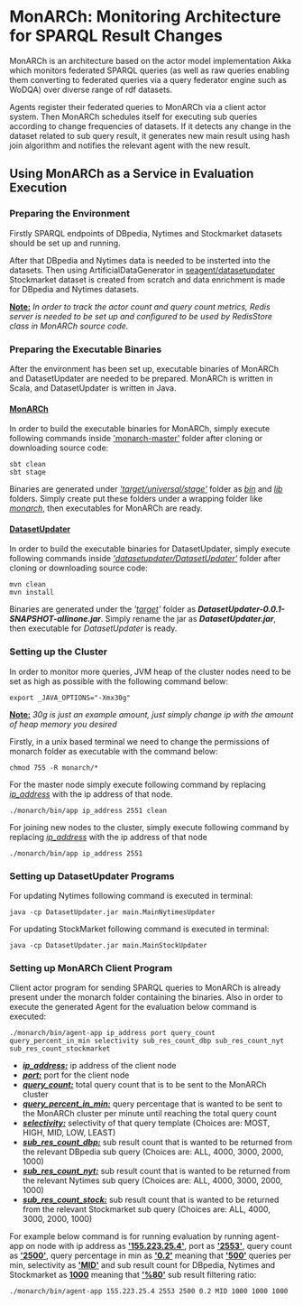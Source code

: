 # MonARCh: Monitoring Architecture for SPARQL Result Changes

MonARCh is an architecture based on the actor model implementation Akka which monitors federated SPARQL queries (as well as raw queries enabling them 
converting to federated queries via a query federator engine such as WoDQA) over diverse range of rdf datasets.

Agents register their federated queries to MonARCh via a client actor system. Then MonARCh schedules itself for executing sub queries according to change 
frequencies of datasets. If it detects any change in the dataset related to sub query result, it generates new main result using hash join algorithm
and notifies the relevant agent with the new result.

## Using MonARCh as a Service in Evaluation Execution

### Preparing the Environment

Firstly SPARQL endpoints of DBpedia, Nytimes and Stockmarket datasets should be set up and running.

After that DBpedia and Nytimes data is needed to be insterted into the datasets. Then using ArtificialDataGenerator in [seagent/datasetupdater](https://github.com/seagent/datasetupdater) Stockmarket dataset is created from scratch and data enrichment is made for DBpedia and Nytimes datasets.

**<ins>Note:</ins>** *In order to track the actor count and query count metrics, Redis server is needed to be set up and configured to be used by RedisStore class in MonARCh source code.*

### Preparing the Executable Binaries

After the environment has been set up, executable binaries of MonARCh and DatasetUpdater are needed to be prepared. MonARCh is written in Scala, and DatasetUpdater is written in Java.

#### <ins>MonARCh</ins>

In order to build the executable binaries for MonARCh, simply execute following commands inside <ins>'monarch-master'</ins> folder after cloning or downloading source code:

```console
sbt clean
sbt stage
```
Binaries are generated under *<ins>'target/universal/stage'</ins>* folder as *<ins>bin</ins>* and *<ins>lib</ins>* folders. Simply create  put these folders under a wrapping folder like *<ins>monarch</ins>*, then executables for MonARCh are ready.

#### <ins>DatasetUpdater</ins>

In order to build the executable binaries for DatasetUpdater, simply execute following commands inside *<ins>'datasetupdater/DatasetUpdater'<ins>* folder after cloning or downloading source code:

```console
mvn clean
mvn install
```
Binaries are generated under the *'<ins>target</ins>'* folder as ***DatasetUpdater-0.0.1-SNAPSHOT-allinone.jar***. Simply rename the jar as ***DatasetUpdater.jar***, then executable for *DatasetUpdater* is ready.

### Setting up the Cluster

In order to monitor more queries, JVM heap of the cluster nodes need to be set as high as possible with the following command below:

```console
export _JAVA_OPTIONS="-Xmx30g"
```
**<ins>Note:</ins>** *30g is just an example amount, just simply change ip with the amount of heap memory you desired*


Firstly, in a unix based terminal we need to change the permissions of monarch folder as executable with the command below:

```console
chmod 755 -R monarch/*
```

For the master node simply execute following command by replacing *<ins>ip_address</ins>* with the ip address of that node.

```console
./monarch/bin/app ip_address 2551 clean
```
For joining new nodes to the cluster, simply execute following command by replacing *<ins>ip_address</ins>* with the ip address of that node

```console
./monarch/bin/app ip_address 2551
```

### Setting up DatasetUpdater Programs

For updating Nytimes following command is executed in terminal:

```console
java -cp DatasetUpdater.jar main.MainNytimesUpdater
```

For updating StockMarket following command is executed in terminal:
```console
java -cp DatasetUpdater.jar main.MainStockUpdater
```
### Setting up MonARCh Client Program

Client actor program for sending SPARQL queries to MonARCh is already present under the monarch folder containing the binaries. Also in order to execute the generated Agent for the evaluation below command is executed:

```console
./monarch/bin/agent-app ip_address port query_count query_percent_in_min selectivity sub_res_count_dbp sub_res_count_nyt sub_res_count_stockmarket
```

* ***<ins>ip_address:</ins>*** ip address of the client node
* ***<ins>port:</ins>*** port for the client node
* ***<ins>query_count:</ins>*** total query count that is to be sent to the MonARCh cluster
* ***<ins>query_percent_in_min:</ins>*** query percentage that is wanted to be sent to the MonARCh cluster per minute until reaching the total query count
* ***<ins>selectivity:</ins>*** selectivity of that query template (Choices are: MOST, HIGH, MID, LOW, LEAST)
* ***<ins>sub_res_count_dbp:</ins>*** sub result count that is wanted to be returned from the relevant DBpedia sub query (Choices are: ALL, 4000, 3000, 2000, 1000)
* ***<ins>sub_res_count_nyt:</ins>*** sub result count that is wanted to be returned from the relevant Nytimes sub query (Choices are: ALL, 4000, 3000, 2000, 1000)
* ***<ins>sub_res_count_stock:</ins>*** sub result count that is wanted to be returned from the relevant Stockmarket sub query (Choices are: ALL, 4000, 3000, 2000, 1000)

For example below command is for running evaluation by running agent-app on node with ip address as **<ins>'155.223.25.4'</ins>**, port as **<ins>'2553'</ins>**, query count as **<ins>'2500'</ins>**, query percentage in min as **<ins>'0.2'</ins>** meaning that **<ins>'500'</ins>** queries per min, selectivity as **<ins>'MID'</ins>** and sub result count for DBpedia, Nytimes and Stockmarket as **<ins>1000</ins>** meaning that **<ins>'%80'</ins>** sub result filtering ratio:

```console
./monarch/bin/agent-app 155.223.25.4 2553 2500 0.2 MID 1000 1000 1000
```
